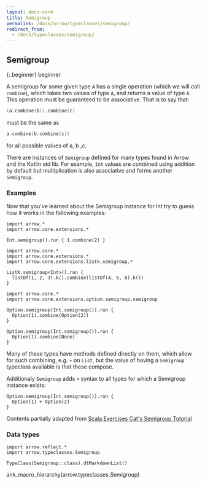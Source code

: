 ```yaml
---
layout: docs-core
title: Semigroup
permalink: /docs/arrow/typeclasses/semigroup/
redirect_from:
  - /docs/typeclasses/semigroup/
---
```


## Semigroup

{:.beginner}
beginner

A semigroup for some given type `A` has a single operation (which we will call `combine`), which takes two values of type `A`, and returns a value of type `A`. This operation must be guaranteed to be associative. That is to say that:

```kotlin
(a.combine(b)).combine(c)
```

must be the same as

```kotlin
a.combine(b.combine(c))
```

for all possible values of a, b ,c.

There are instances of `Semigroup` defined for many types found in Arrow and the Kotlin std lib.
For example, `Int` values are combined using addition by default but multiplication is also associative and forms another `Semigroup`.

### Examples

Now that you've learned about the Semigroup instance for Int try to guess how it works in the following examples:

```kotlin:ank
import arrow.*
import arrow.core.extensions.*

Int.semigroup().run { 1.combine(2) }
```

```kotlin:ank   
import arrow.core.*
import arrow.core.extensions.*
import arrow.core.extensions.listk.semigroup.*

ListK.semigroup<Int>().run {
  listOf(1, 2, 3).k().combine(listOf(4, 5, 6).k())
}
```

```kotlin:ank
import arrow.core.*
import arrow.core.extensions.option.semigroup.semigroup

Option.semigroup(Int.semigroup()).run {
  Option(1).combine(Option(2))
}
```

```kotlin:ank
Option.semigroup(Int.semigroup()).run {
  Option(1).combine(None)
}
```

Many of these types have methods defined directly on them, which allow for such combining, e.g. `+` on `List`, but the value of having a `Semigroup` typeclass available is that these compose.

Additionaly `Semigroup` adds `+` syntax to all types for which a Semigroup instance exists:

```kotlin:ank
Option.semigroup(Int.semigroup()).run {
  Option(1) + Option(2)
}
```

Contents partially adapted from [Scala Exercises Cat's Semigroup Tutorial](https://www.scala-exercises.org/cats/semigroup)


### Data types

```kotlin:ank:replace
import arrow.reflect.*
import arrow.typeclasses.Semigroup

TypeClass(Semigroup::class).dtMarkdownList()
```

ank_macro_hierarchy(arrow.typeclasses.Semigroup)
